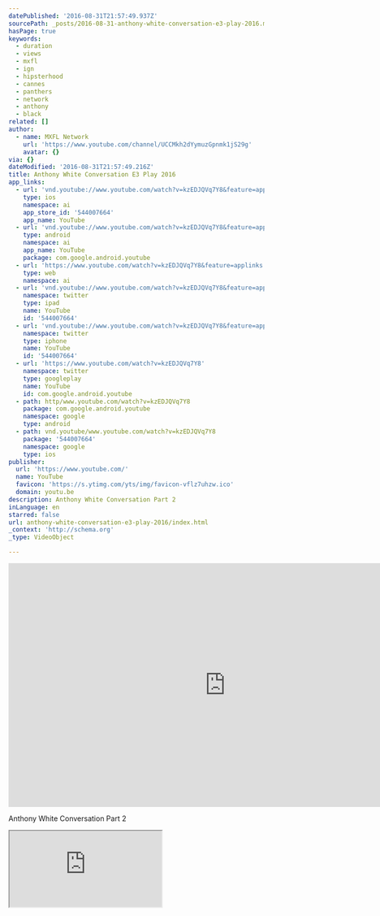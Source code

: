 ```yaml
---
datePublished: '2016-08-31T21:57:49.937Z'
sourcePath: _posts/2016-08-31-anthony-white-conversation-e3-play-2016.md
hasPage: true
keywords:
  - duration
  - views
  - mxfl
  - ign
  - hipsterhood
  - cannes
  - panthers
  - network
  - anthony
  - black
related: []
author:
  - name: MXFL Network
    url: 'https://www.youtube.com/channel/UCCMkh2dYymuzGpnmk1jS29g'
    avatar: {}
via: {}
dateModified: '2016-08-31T21:57:49.216Z'
title: Anthony White Conversation E3 Play 2016
app_links:
  - url: 'vnd.youtube://www.youtube.com/watch?v=kzEDJQVq7Y8&feature=applinks'
    type: ios
    namespace: ai
    app_store_id: '544007664'
    app_name: YouTube
  - url: 'vnd.youtube://www.youtube.com/watch?v=kzEDJQVq7Y8&feature=applinks'
    type: android
    namespace: ai
    app_name: YouTube
    package: com.google.android.youtube
  - url: 'https://www.youtube.com/watch?v=kzEDJQVq7Y8&feature=applinks'
    type: web
    namespace: ai
  - url: 'vnd.youtube://www.youtube.com/watch?v=kzEDJQVq7Y8&feature=applinks'
    namespace: twitter
    type: ipad
    name: YouTube
    id: '544007664'
  - url: 'vnd.youtube://www.youtube.com/watch?v=kzEDJQVq7Y8&feature=applinks'
    namespace: twitter
    type: iphone
    name: YouTube
    id: '544007664'
  - url: 'https://www.youtube.com/watch?v=kzEDJQVq7Y8'
    namespace: twitter
    type: googleplay
    name: YouTube
    id: com.google.android.youtube
  - path: http/www.youtube.com/watch?v=kzEDJQVq7Y8
    package: com.google.android.youtube
    namespace: google
    type: android
  - path: vnd.youtube/www.youtube.com/watch?v=kzEDJQVq7Y8
    package: '544007664'
    namespace: google
    type: ios
publisher:
  url: 'https://www.youtube.com/'
  name: YouTube
  favicon: 'https://s.ytimg.com/yts/img/favicon-vflz7uhzw.ico'
  domain: youtu.be
description: Anthony White Conversation Part 2
inLanguage: en
starred: false
url: anthony-white-conversation-e3-play-2016/index.html
_context: 'http://schema.org'
_type: VideoObject

---
```

<iframe src="https://cdn.embedly.com/widgets/media.html?src=https%3A%2F%2Fwww.youtube.com%2Fembed%2FkzEDJQVq7Y8%3Ffeature%3Doembed&amp;url=http%3A%2F%2Fwww.youtube.com%2Fwatch%3Fv%3DkzEDJQVq7Y8&amp;image=https%3A%2F%2Fi.ytimg.com%2Fvi%2FkzEDJQVq7Y8%2Fhqdefault.jpg&amp;key=b7d04c9b404c499eba89ee7072e1c4f7&amp;type=text%2Fhtml&amp;schema=youtube" width="854" height="480" scrolling="no" frameborder="0" allowfullscreen="" style=""></iframe>

Anthony White Conversation Part 2

<iframe src="https://the-grid.github.io/ed-userhtml/?g=eJwlzUEKwjAQAMCvhH1AV9EKStO7F0vBi8cm2ZpA0kiyYfH3in5gZghrWRIpCY69hv60A-UpPD1rOOx7ULVYDZ75VS-IItK9c-NmqLM5ISVDDo-Tv53veebrA9SPM7k4Khq-2BJjlrXFWG0h2sYB_-P4Ab8CKZ8" style=""></iframe>